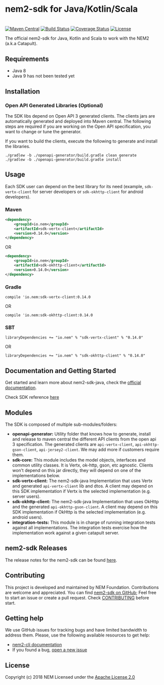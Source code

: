 # nem2-sdk for Java/Kotlin/Scala
#

[![Maven Central](https://maven-badges.herokuapp.com/maven-central/io.nem/sdk/badge.svg)](https://maven-badges.herokuapp.com/maven-central/io.nem/sdk)
[![Build Status](https://api.travis-ci.org/nemtech/nem2-sdk-java.svg?branch=master)](https://travis-ci.org/nemtech/nem2-sdk-java)
[![Coverage Status](https://coveralls.io/repos/github/nemtech/nem2-sdk-java/badge.svg?branch=master)](https://coveralls.io/github/nemtech/nem2-sdk-java?branch=master)
[![License](https://img.shields.io/badge/License-Apache%202.0-blue.svg)](https://opensource.org/licenses/Apache-2.0)

The official nem2-sdk for Java, Kotlin and Scala to work with the NEM2 (a.k.a Catapult).

## Requirements

- Java 8
- Java 9 has not been tested yet

## Installation

### Open API Generated Libraries (Optional)

The SDK libs depend on Open API 3 generated clients. The clients jars are automatically generated and deployed into Maven central. 
The following steps are required if you are working on the Open API specification, you want to change or tune the generator. 

If you want to build the clients,  execute the following to generate and install the libraries.

```
./gradlew -b ./openapi-generator/build.gradle clean generate
./gradlew -b ./openapi-generator/build.gradle install
```

## Usage

Each SDK user can depend on the best library for its need (example, ``sdk-vertx-client`` for server developers or ``sdk-okhttp-client`` for android developers).

### Maven

```xml
<dependency>
    <groupId>io.nem</groupId>
    <artifactId>sdk-vertx-client</artifactId>
    <version>0.14.0</version>
</dependency>
```

OR

```xml
<dependency>
    <groupId>io.nem</groupId>
    <artifactId>sdk-okhttp-client</artifactId>
    <version>0.14.0</version>
</dependency>
```


### Gradle

```compile 'io.nem:sdk-vertx-client:0.14.0```

OR

```compile 'io.nem:sdk-okhttp-client:0.14.0```


### SBT

```libraryDependencies += "io.nem" % "sdk-vertx-client" % "0.14.0"```

OR

```libraryDependencies += "io.nem" % "sdk-okhttp-client" % "0.14.0"```


## Documentation and Getting Started

Get started and learn more about nem2-sdk-java, check the [official documentation][docs].

Check SDK reference [here][sdk-ref]

## Modules

The SDK is composed of multiple sub-modules/folders:

- **openapi-generator:** Utility folder that knows how to generate, install and release to maven central the different API clients from the open api 3 specification. The generated clients are `api-vertx-client`, `api-okhttp-gson-client`, `api-jersey2-client`. We may add more if customers require them.
- **sdk-core:** This module includes the model objects, interfaces and common utility classes. It is Vertx, ok-http, gson, etc agnostic. Clients won't depend on this jar directly, they will depend on one of the implementations below.
- **sdk-vertx-client:** The nem2-sdk-java Implementation that uses Vertx and generated `api-vertx-client` lib and dtos. A client may depend on this SDK implementation if Vertx is the selected implementation (e.g. server users).
- **sdk-okhttp-client:** The nem2-sdk-java Implementation that uses OkHttp and the generated `api-okhttp-gson-client`. A client may depend on this SDK implementation if OkHttp is the selected implementation (e.g. android users).
- **integration-tests:** This module is in charge of running integration tests against all implementations. The integration tests exercise how the implementation work against a given catapult server.


## nem2-sdk Releases

The release notes for the nem2-sdk can be found [here](CHANGELOG.md).

## Contributing

This project is developed and maintained by NEM Foundation. Contributions are welcome and appreciated. You can find [nem2-sdk on GitHub][self];
Feel free to start an issue or create a pull request. Check [CONTRIBUTING](CONTRIBUTING.md) before start.

## Getting help

We use GitHub issues for tracking bugs and have limited bandwidth to address them.
Please, use the following available resources to get help:

- [nem2-cli documentation][docs]
- If you found a bug, [open a new issue][issues]

## License

Copyright (c) 2018 NEM
Licensed under the [Apache License 2.0](LICENSE)

[self]: https://github.com/nemtech/nem2-sdk-java
[docs]: http://nemtech.github.io/getting-started/setup-workstation.html
[issues]: https://github.com/nemtech/nem2-sdk-java/issues
[sdk-ref]: http://nemtech.github.io/nem2-sdk-java/javadoc/0.14.0/
